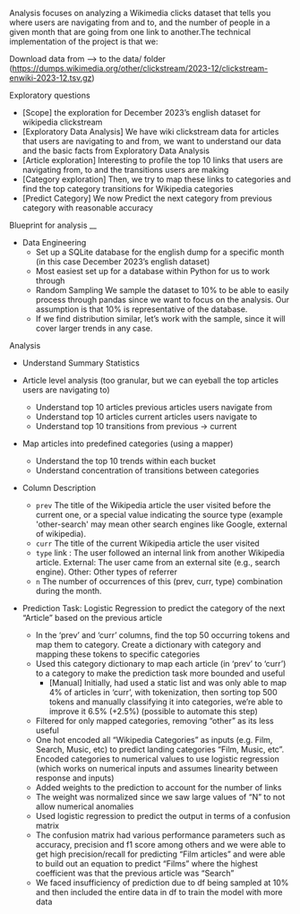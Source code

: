 Analysis focuses on analyzing a Wikimedia clicks dataset that tells you where users are navigating from and to, and the number of people in a given month that are going from one link to another.The technical implementation of the project is that we:

Download data from --> to the data/ folder
(https://dumps.wikimedia.org/other/clickstream/2023-12/clickstream-enwiki-2023-12.tsv.gz)

Exploratory questions

- [Scope] the exploration for December 2023’s english dataset for wikipedia clickstream
- [Exploratory Data Analysis] We have wiki clickstream data for articles that users are navigating to and from, we want to understand our data and the basic facts from Exploratory Data Analysis
- [Article exploration] Interesting to profile the top 10 links that users are navigating from, to and the transitions users are making
- [Category exploration] Then, we try to map these links to categories and find the top category transitions for Wikipedia categories
- [Predict Category] We now Predict the next category from previous category with reasonable accuracy


Blueprint for analysis
__

- Data Engineering 
  - Set up a SQLite database for the english dump for a specific month (in this case December 2023’s english dataset)
  - Most easiest set up for a database within Python for us to work through
  - Random Sampling We sample the dataset to 10% to be able to easily process through pandas since we want to focus on the analysis. Our assumption is that 10% is representative of the database.
  - If we find distribution similar, let’s work with the sample, since it will cover larger trends in any case.


Analysis
- Understand Summary Statistics
- Article level analysis (too granular, but we can eyeball the top articles users are navigating to)
  - Understand top 10 articles previous articles users navigate from
  - Understand top 10 articles current articles users navigate to
  - Understand top 10 transitions from previous → current 
- Map articles into predefined categories (using a mapper)
  - Understand the top 10  trends within each bucket
  - Understand concentration of transitions between categories

- Column Description
  - `prev` The title of the Wikipedia article the user visited before the current one, or a special value indicating the source type (example 'other-search' may mean other search engines like Google, external of wikipedia).
  - `curr` The title of the current Wikipedia article the user visited
  - `type` link : The user followed an internal link from another Wikipedia article. External: The user came from an external site (e.g., search engine). Other: Other types of referrer
  - `n` The number of occurrences of this (prev, curr, type) combination during the month.
  

- Prediction Task: Logistic Regression to predict the category of the next “Article” based on the previous article
  - In the ‘prev’ and ‘curr’ columns, find the top 50 occurring tokens and map them to category. Create a dictionary with category and mapping these tokens to specific categories
  - Used this category dictionary to map each article (in ‘prev’ to ‘curr’)  to a category to make the prediction task more bounded and useful
    - [Manual] Initially, had used a static list and was only able to map 4% of articles in ‘curr’, with tokenization, then sorting top 500 tokens and manually classifying it into categories, we’re able to improve it 6.5% (+2.5%) (possible to automate this step) 
  - Filtered for only mapped categories, removing “other” as its less useful
  - One hot encoded all “Wikipedia Categories” as inputs (e.g. Film, Search, Music, etc) to predict landing categories “Film, Music, etc”. Encoded categories to numerical values to use logistic regression (which works on numerical inputs and assumes linearity between response and inputs)
  - Added weights to the prediction to account for the number of links
  - The weight was normalized since we saw large values of “N” to not allow numerical anomalies
  - Used logistic regression to predict the output in terms of a confusion matrix
  - The confusion matrix had various performance parameters such as accuracy, precision and f1 score among others and we were able to get high precision/recall for predicting “Film articles” and were able to build out an equation to predict “Films” where the highest coefficient was that the previous article was “Search” 
  - We faced insufficiency of prediction due to df being sampled at 10% and then included the entire data in df to train the model with more data
  
  
  
  
  

	

